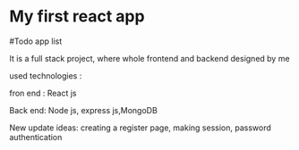 # My first react app

#Todo app list

It is a full stack project, where whole frontend and backend designed by me

used technologies :

fron end :
React js

Back end:
Node js, express js,MongoDB

New update ideas:
creating a register page, making session, password authentication
